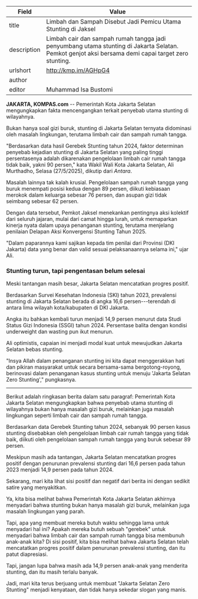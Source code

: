 | Field       | Value                                                       |
|-------------|-------------------------------------------------------------|
| title       | Limbah dan Sampah Disebut Jadi Pemicu Utama Stunting di Jaksel |
| description | Limbah cair dan sampah rumah tangga jadi penyumbang utama stunting di Jakarta Selatan. Pemkot genjot aksi bersama demi capai target zero stunting. |
| urlshort    | http://kmp.im/AGHpG4 |
| author      |  |
| editor      | Muhammad Isa Bustomi |

**JAKARTA, KOMPAS.com** -- Pemerintah Kota Jakarta Selatan mengungkapkan fakta mencengangkan terkait penyebab utama stunting di wilayahnya.

Bukan hanya soal gizi buruk, stunting di Jakarta Selatan ternyata didominasi oleh masalah lingkungan, terutama limbah cair dan sampah rumah tangga.

"Berdasarkan data hasil Gerebek Stunting tahun 2024, faktor determinan penyebab kejadian stunting di Jakarta Selatan yang paling tinggi persentasenya adalah dikarenakan pengelolaan limbah cair rumah tangga tidak baik, yakni 90 persen," kata Wakil Wali Kota Jakarta Selatan, Ali Murthadho, Selasa (27/5/2025), dikutip dari *Antara*.

Masalah lainnya tak kalah krusial. Pengelolaan sampah rumah tangga yang buruk menempati posisi kedua dengan 89 persen, diikuti kebiasaan merokok dalam keluarga sebesar 76 persen, dan asupan gizi tidak seimbang sebesar 62 persen.

Dengan data tersebut, Pemkot Jaksel menekankan pentingnya aksi kolektif dari seluruh jajaran, mulai dari camat hingga lurah, untuk memaparkan kinerja nyata dalam upaya penanganan stunting, terutama menjelang penilaian Delapan Aksi Konvergensi Stunting Tahun 2025.

"Dalam paparannya kami sajikan kepada tim penilai dari Provinsi (DKI Jakarta) data yang benar dan valid sesuai pelaksanaannya selama ini," ujar Ali.

### Stunting turun, tapi pengentasan belum selesai

Meski tantangan masih besar, Jakarta Selatan mencatatkan progres positif.

Berdasarkan Survei Kesehatan Indonesia (SKI) tahun 2023, prevalensi stunting di Jakarta Selatan berada di angka 16,6 persen---terendah di antara lima wilayah kota/kabupaten di DKI Jakarta.

Angka itu bahkan kembali turun menjadi 14,9 persen menurut data Studi Status Gizi Indonesia (SSGI) tahun 2024. Persentase balita dengan kondisi underweight dan wasting pun ikut menurun.

Ali optimistis, capaian ini menjadi modal kuat untuk mewujudkan Jakarta Selatan bebas stunting.

"Insya Allah dalam penanganan stunting ini kita dapat menggerakkan hati dan pikiran masyarakat untuk secara bersama-sama bergotong-royong, berinovasi dalam penanganan kasus stunting untuk menuju \'Jakarta Selatan Zero Stunting\'," pungkasnya.

---
Berikut adalah ringkasan berita dalam satu paragraf: Pemerintah Kota Jakarta Selatan mengungkapkan bahwa penyebab utama stunting di wilayahnya bukan hanya masalah gizi buruk, melainkan juga masalah lingkungan seperti limbah cair dan sampah rumah tangga.

 Berdasarkan data Gerebek Stunting tahun 2024, sebanyak 90 persen kasus stunting disebabkan oleh pengelolaan limbah cair rumah tangga yang tidak baik, diikuti oleh pengelolaan sampah rumah tangga yang buruk sebesar 89 persen.

 Meskipun masih ada tantangan, Jakarta Selatan mencatatkan progres positif dengan penurunan prevalensi stunting dari 16,6 persen pada tahun 2023 menjadi 14,9 persen pada tahun 2024.



Sekarang, mari kita lihat sisi positif dan negatif dari berita ini dengan sedikit satire yang menyakitkan.

 Ya, kita bisa melihat bahwa Pemerintah Kota Jakarta Selatan akhirnya menyadari bahwa stunting bukan hanya masalah gizi buruk, melainkan juga masalah lingkungan yang parah.

 Tapi, apa yang membuat mereka butuh waktu sehingga lama untuk menyadari hal ini? Apakah mereka butuh sebuah "gerebek" untuk menyadari bahwa limbah cair dan sampah rumah tangga bisa membunuh anak-anak kita? Di sisi positif, kita bisa melihat bahwa Jakarta Selatan telah mencatatkan progres positif dalam penurunan prevalensi stunting, dan itu patut diapresiasi.

 Tapi, jangan lupa bahwa masih ada 14,9 persen anak-anak yang menderita stunting, dan itu masih terlalu banyak.

 Jadi, mari kita terus berjuang untuk membuat "Jakarta Selatan Zero Stunting" menjadi kenyataan, dan tidak hanya sekedar slogan yang manis.
